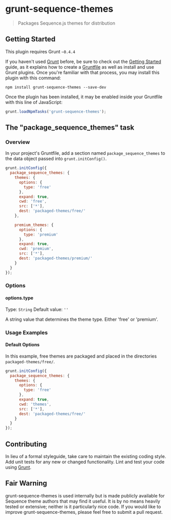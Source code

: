 # grunt-sequence-themes

> Packages Sequence.js themes for distribution

## Getting Started
This plugin requires Grunt `~0.4.4`

If you haven't used [Grunt](http://gruntjs.com/) before, be sure to check out the [Getting Started](http://gruntjs.com/getting-started) guide, as it explains how to create a [Gruntfile](http://gruntjs.com/sample-gruntfile) as well as install and use Grunt plugins. Once you're familiar with that process, you may install this plugin with this command:

```shell
npm install grunt-sequence-themes --save-dev
```

Once the plugin has been installed, it may be enabled inside your Gruntfile with this line of JavaScript:

```js
grunt.loadNpmTasks('grunt-sequence-themes');
```

## The "package_sequence_themes" task

### Overview
In your project's Gruntfile, add a section named `package_sequence_themes` to the data object passed into `grunt.initConfig()`.

```js
grunt.initConfig({
  package_sequence_themes: {
    themes: {
      options: {
        type: 'free'
      },
      expand: true,
      cwd: 'free',
      src: ['*'],
      dest: 'packaged-themes/free/'
    },

    premium_themes: {
      options: {
        type: 'premium'
      },
      expand: true,
      cwd: 'premium',
      src: ['*'],
      dest: 'packaged-themes/premium/'
    }
  }
});
```

### Options

#### options.type
Type: `String`
Default value: `''`

A string value that determines the theme type. Either 'free' or 'premium'.

### Usage Examples

#### Default Options
In this example, free themes are packaged and placed in the directories `packaged-themes/free/`.

```js
grunt.initConfig({
  package_sequence_themes: {
    themes: {
      options: {
        type: 'free'
      },
      expand: true,
      cwd: 'themes',
      src: ['*'],
      dest: 'packaged-themes/free/'
    }
  }
});
```

## Contributing
In lieu of a formal styleguide, take care to maintain the existing coding style. Add unit tests for any new or changed functionality. Lint and test your code using [Grunt](http://gruntjs.com/).

## Fair Warning

grunt-sequence-themes is used internally but is made publicly available for Sequence theme authors that may find it useful. It is by no means heavily tested or extensive; neither is it particularly nice code. If you would like to improve grunt-sequence-themes, please feel free to submit a pull request.
